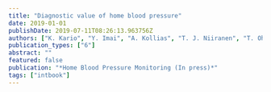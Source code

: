 ```yaml
---
title: "Diagnostic value of home blood pressure"
date: 2019-01-01
publishDate: 2019-07-11T08:26:13.963756Z
authors: ["K. Kario", "Y. Imai", "A. Kollias", "T. J. Niiranen", "T. Ohkubo", "R. McManus", "G. Stergiou"]
publication_types: ["6"]
abstract: ""
featured: false
publication: "*Home Blood Pressure Monitoring (In press)*"
tags: ["intbook"]
---
```


